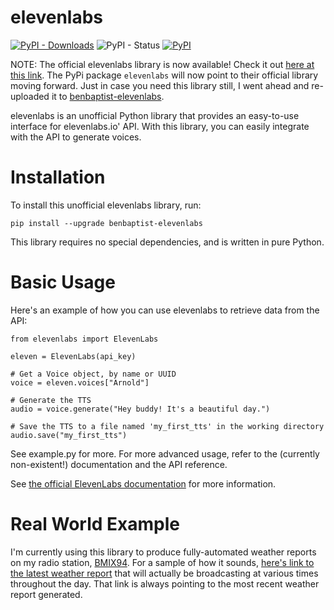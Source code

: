# elevenlabs #
[![PyPI - Downloads](https://img.shields.io/pypi/dm/elevenlabs?style=for-the-badge)](https://pypi.org/project/elevenlabs/)
![PyPI - Status](https://img.shields.io/pypi/status/elevenlabs?style=for-the-badge)
[![PyPI](https://img.shields.io/pypi/v/elevenlabs?style=for-the-badge)](https://pypi.org/project/elevenlabs/)

NOTE: The official elevenlabs library is now available! Check it out [here at this link](https://github.com/elevenlabs/elevenlabs-python). The PyPi package `elevenlabs` will now point to their official library moving forward. Just in case you need this library still, I went ahead and re-uploaded it to [benbaptist-elevenlabs](https://pypi.org/project/benbaptist-elevenlabs/0.1.1/).

elevenlabs is an unofficial Python library that provides an easy-to-use interface for elevenlabs.io' API. With this library, you can easily integrate with the API to generate voices.

# Installation #
To install this unofficial elevenlabs library, run:

```
pip install --upgrade benbaptist-elevenlabs
```

This library requires no special dependencies, and is written in pure Python.

# Basic Usage #
Here's an example of how you can use elevenlabs to retrieve data from the API:

```
from elevenlabs import ElevenLabs

eleven = ElevenLabs(api_key)

# Get a Voice object, by name or UUID
voice = eleven.voices["Arnold"]

# Generate the TTS
audio = voice.generate("Hey buddy! It's a beautiful day.")

# Save the TTS to a file named 'my_first_tts' in the working directory
audio.save("my_first_tts")
```

See example.py for more. For more advanced usage, refer to the (currently non-existent!) documentation and the API reference.

See [the official ElevenLabs documentation](https://api.elevenlabs.io/docs) for more information.

# Real World Example #
I'm currently using this library to produce fully-automated weather reports on my radio station, [BMIX94](https://listen.bmix.live). For a sample of how it sounds, [here's link to the latest weather report](https://listen.bmix.live/streams/benmixer/weather.wav) that will actually be broadcasting at various times throughout the day. That link is always pointing to the most recent weather report generated.
